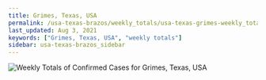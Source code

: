 ```yaml
---
title: Grimes, Texas, USA
permalink: /usa-texas-brazos/weekly_totals/usa-texas-grimes-weekly_totals.html
last_updated: Aug 3, 2021
keywords: ["Grimes, Texas, USA", "weekly totals"]
sidebar: usa-texas-brazos_sidebar
---
```


![Weekly Totals of Confirmed Cases for Grimes, Texas, USA](/covid_tracker/images/graphs/usa-texas-grimes-weekly_totals_graph.png)
